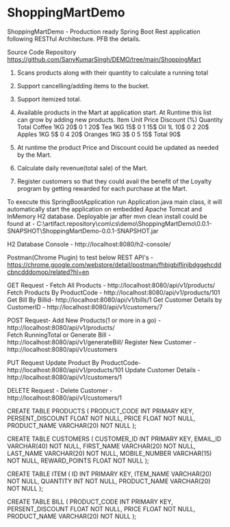 # ShoppingMartDemo
ShoppingMartDemo - Production ready Spring Boot Rest application following RESTful Architecture. PFB the details.

Source Code Repository  https://github.com/SanyKumarSingh/DEMO/tree/main/ShoppingMart 

1. Scans products along with their quantity to calculate a running total
2. Support cancelling/adding items to the bucket.
3.  Support itemized total.
4. Available products in the Mart at application start. At Runtime this list can grow by adding new products. 
Item	Unit Price	Discount (%)	Quantity	Total
Coffee 1KG	20$	0 	1	20$
Tea 1KG	15$	0	1	15$
Oil 1L	10$	0	2	20$
Apples 1KG	5$	0	4	20$
Oranges 1KG	3$	0	5	15$
Total 	90$

5. At runtime the product Price and Discount could be updated as needed by the Mart.
6. Calculate daily revenue(total sale) of the Mart.
7. Register customers so that they could avail the benefit of the Loyalty program by getting rewarded for each purchase at the Mart.


 

To execute this SpringBootApplication run Application.java main class, it will automatically start the application on embedded Apache Tomcat and InMemory H2 database.
Deployable jar after  mvn clean install  could be found at - 
 C:\artifact.repository\com\cs\demo\ShoppingMartDemo\0.0.1-SNAPSHOT\ShoppingMartDemo-0.0.1-SNAPSHOT.jar

H2 Database Console - http://localhost:8080/h2-console/

Postman(Chrome Plugin) to test below REST API's - https://chrome.google.com/webstore/detail/postman/fhbjgbiflinjbdggehcddcbncdddomop/related?hl=en 

GET Request -
Fetch All Products - http://localhost:8080/api/v1/products/
Fetch Products By ProductCode - http://localhost:8080/api/v1/products/101
Get Bill By Billid- http://localhost:8080/api/v1/bills/1
Get Customer Details by CustomerID - http://localhost:8080/api/v1/customers/7

POST Request-
Add New Products(1 or more in a go) - http://localhost:8080/api/v1/products/  
Fetch RunningTotal or Generate Bill - http://localhost:8080/api/v1/generateBill/
Register New Customer - http://localhost:8080/api/v1/customers

PUT Request
Update Product By ProductCode- http://localhost:8080/api/v1/products/101
Update Customer Details - http://localhost:8080/api/v1/customers/1

DELETE Request -
Delete Customer - http://localhost:8080/api/v1/customers/1


CREATE TABLE PRODUCTS (
	PRODUCT_CODE INT PRIMARY KEY, 
	PERSENT_DISCOUNT FLOAT NOT NULL, 
	PRICE FLOAT NOT NULL, 
	PRODUCT_NAME VARCHAR(20) NOT NULL
);

CREATE TABLE CUSTOMERS (
	CUSTOMER_ID INT PRIMARY KEY, 
	EMAIL_ID VARCHAR(40) NOT NULL, 
	FIRST_NAME VARCHAR(20) NOT NULL, 
	LAST_NAME VARCHAR(20) NOT NULL, 
	MOBILE_NUMBER VARCHAR(15) NOT NULL, 
	REWARD_POINTS FLOAT NOT NULL
);


CREATE TABLE ITEM (
	ID INT PRIMARY KEY, 
	ITEM_NAME VARCHAR(20) NOT NULL, 
	QUANTITY INT NOT NULL, 
	PRODUCT_NAME VARCHAR(20) NOT NULL
);

CREATE TABLE BILL (
	PRODUCT_CODE INT PRIMARY KEY, 
	PERSENT_DISCOUNT FLOAT NOT NULL, 
	PRICE FLOAT NOT NULL, 
	PRODUCT_NAME VARCHAR(20) NOT NULL
);